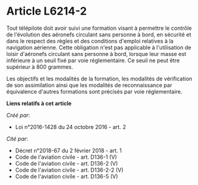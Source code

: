 # Article L6214-2

Tout télépilote doit avoir suivi une formation visant à permettre le contrôle de l'évolution des aéronefs circulant sans
personne à bord, en sécurité et dans le respect des règles et des conditions d'emploi relatives à la navigation aérienne.
Cette obligation n'est pas applicable à l'utilisation de loisir d'aéronefs circulant sans personne à bord, lorsque leur masse
est inférieure à un seuil fixé par voie réglementaire. Ce seuil ne peut être supérieur à 800 grammes. 

Les objectifs et les modalités de la formation, les modalités de vérification de son assimilation ainsi que les modalités de
reconnaissance par équivalence d'autres formations sont précisés par voie réglementaire.

**Liens relatifs à cet article**

_Créé par_:

  - Loi n°2016-1428 du 24 octobre 2016 - art. 2

_Cité par_:

  - Décret n°2018-67 du 2 février 2018 - art. 1
  - Code de l'aviation civile - art. D136-1 (V)
  - Code de l'aviation civile - art. D136-2 (V)
  - Code de l'aviation civile - art. D136-2-2 (V)
  - Code de l'aviation civile - art. D136-5 (V)
